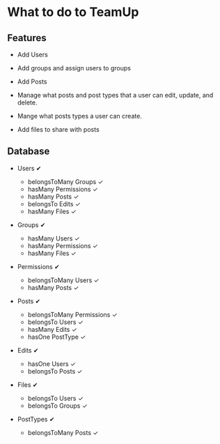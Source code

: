 # What to do to TeamUp 
## Features

* Add Users 

* Add groups and assign users to groups

* Add Posts

* Manage what posts and post types that a user can edit, update, and delete.

* Mange what posts types a user can create.

* Add files to share with posts

## Database

* Users &#10004;
    * belongsToMany Groups &#10003;
    * hasMany Permissions &#10003;
    * hasMany Posts &#10003;
    * belongsTo Edits &#10003;
    * hasMany Files &#10003;

* Groups &#10004;
    * hasMany Users &#10003;
    * hasMany Permissions &#10003;
    * hasMany Files &#10003;

* Permissions &#10004;
    * belongsToMany Users &#10003;
    * hasMany Posts &#10003;

* Posts &#10004;
    * belongsToMany Permissions &#10003;
    * belongsTo Users &#10003;
    * hasMany Edits &#10003;
    * hasOne PostType &#10003;

* Edits &#10004;
    * hasOne Users &#10003;
    * belongsTo Posts &#10003;

* Files &#10004;
    * belongsTo Users &#10003;
    * belongsTo Groups &#10003;

* PostTypes &#10004;
    * belongsToMany Posts &#10003;
